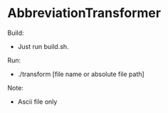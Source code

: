AbbreviationTransformer
=======================

Build:

  * Just run build.sh.

Run:

  * ./transform [file name or absolute file path]

Note:

  * Ascii file only
